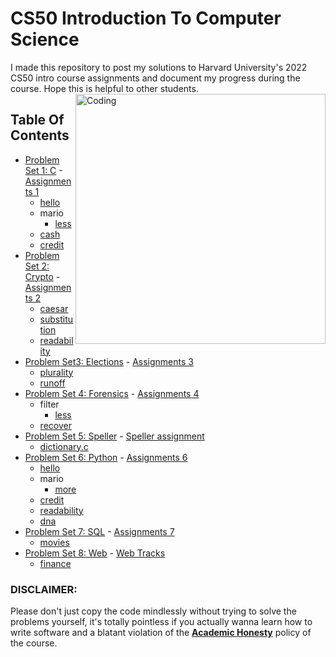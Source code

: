 # CS50 Introduction To Computer Science

I made this repository to post my solutions to Harvard University's 2022 CS50 
intro course assignments and document my progress during the course.
Hope this is helpful to other students.
<img align="right" alt="Coding" width="400" src="https://imgs.search.brave.com/cfeHe1QOPY10oB4BegAuAvplbAUYi3LFUgb1An8C_60/rs:fit:480:480:1/g:ce/aHR0cHM6Ly9tZWRp/YTIuZ2lwaHkuY29t/L21lZGlhLzhQam1V/ZVB0S0dOYlVBSUpr/Ui9naXBoeS5naWY.gif">
## Table Of Contents

- [Problem Set 1: C](/C/pset1) - <a href='[https://cs50.harvard.edu/x/2020/psets/1/](https://github.com/Sehlli/CS50-introduction-course/blob/main/C/PS1/CS50-mario.c)'> Assignments 1</a>
  * [hello](/C/pset1/hello)
  * mario
    + [less](/C/pset1/mario/less)
  * [cash](/C/pset1/cash)
  * [credit](/C/pset1/credit)
- [Problem Set 2: Crypto](/C/pset2) - <a href='https://cs50.harvard.edu/x/2020/psets/2/'> Assignments 2</a> 
  * [caesar](/C/pset2/caesar)
  * [substitution](/C/pset2/substitution)
  * [readability](/C/pset2/readability)
- [Problem Set3: Elections](/C/pset3) - <a href='https://cs50.harvard.edu/x/2020/psets/3/'> Assignments 3</a> 
  * [plurality](/C/pset3/plurality)
  * [runoff](/C/pset3/runoff)
- [Problem Set 4: Forensics](/C/pset4) - <a href='https://cs50.harvard.edu/x/2020/psets/4/'> Assignments 4</a> 
  * filter
    + [less](/C/pset4/filter)
  * [recover](/C/pset4/recover)
- [Problem Set 5: Speller](/C/pset5/speller) - <a href='https://cs50.harvard.edu/x/2020/psets/5/speller/'> Speller assignment</a>
  * [dictionary.c](/C/pset5/speller/dictionary.c)
- [Problem Set 6: Python](/Python/pset6/) - <a href='https://cs50.harvard.edu/x/2020/psets/6/'> Assignments 6</a>
  * [hello](/Python/pset6/hello)
  * mario
    + [more](/Python/pset6/mario/more)
  * [credit](/Python/pset6/credit)
  * [readability](/Python/pset6/readability)
  * [dna](/Python/pset6/dna)
- [Problem Set 7: SQL](/Python/pset7/) - <a href='https://cs50.harvard.edu/x/2020/psets/7/'> Assignments 7</a>
  * [movies](/Python/pset7/movies)
- [Problem Set 8: Web](/Python/finance) - <a href='https://cs50.harvard.edu/x/2020/tracks/web/'> Web Tracks</a>
  * [finance](/Python/finance)

### DISCLAIMER:
Please don't just copy the code mindlessly without trying to solve the problems yourself, it's totally pointless if you actually wanna learn how to write software and a blatant violation of the [**Academic Honesty**](https://docs.cs50.net/2016/fall/syllabus/cs50.html#academic-honesty) policy of the course.


